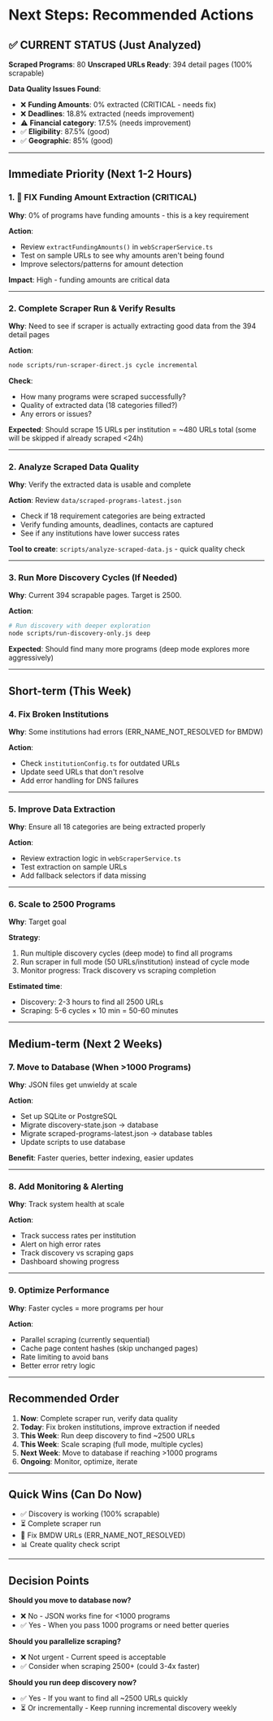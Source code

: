 # Next Steps: Recommended Actions

## ✅ CURRENT STATUS (Just Analyzed)

**Scraped Programs**: 80
**Unscraped URLs Ready**: 394 detail pages (100% scrapable)

**Data Quality Issues Found**:
- ❌ **Funding Amounts**: 0% extracted (CRITICAL - needs fix)
- ❌ **Deadlines**: 18.8% extracted (needs improvement)
- ⚠️ **Financial category**: 17.5% (needs improvement)
- ✅ **Eligibility**: 87.5% (good)
- ✅ **Geographic**: 85% (good)

---

## Immediate Priority (Next 1-2 Hours)

### 1. 🔧 **FIX Funding Amount Extraction** (CRITICAL)
**Why**: 0% of programs have funding amounts - this is a key requirement

**Action**: 
- Review `extractFundingAmounts()` in `webScraperService.ts`
- Test on sample URLs to see why amounts aren't being found
- Improve selectors/patterns for amount detection

**Impact**: High - funding amounts are critical data

---

### 2. Complete Scraper Run & Verify Results
**Why**: Need to see if scraper is actually extracting good data from the 394 detail pages

**Action**:
```bash
node scripts/run-scraper-direct.js cycle incremental
```

**Check**:
- How many programs were scraped successfully?
- Quality of extracted data (18 categories filled?)
- Any errors or issues?

**Expected**: Should scrape 15 URLs per institution = ~480 URLs total (some will be skipped if already scraped <24h)

---

### 2. Analyze Scraped Data Quality
**Why**: Verify the extracted data is usable and complete

**Action**: Review `data/scraped-programs-latest.json`
- Check if 18 requirement categories are being extracted
- Verify funding amounts, deadlines, contacts are captured
- See if any institutions have lower success rates

**Tool to create**: `scripts/analyze-scraped-data.js` - quick quality check

---

### 3. Run More Discovery Cycles (If Needed)
**Why**: Current 394 scrapable pages. Target is 2500.

**Action**:
```bash
# Run discovery with deeper exploration
node scripts/run-discovery-only.js deep
```

**Expected**: Should find many more programs (deep mode explores more aggressively)

---

## Short-term (This Week)

### 4. Fix Broken Institutions
**Why**: Some institutions had errors (ERR_NAME_NOT_RESOLVED for BMDW)

**Action**:
- Check `institutionConfig.ts` for outdated URLs
- Update seed URLs that don't resolve
- Add error handling for DNS failures

---

### 5. Improve Data Extraction
**Why**: Ensure all 18 categories are being extracted properly

**Action**:
- Review extraction logic in `webScraperService.ts`
- Test extraction on sample URLs
- Add fallback selectors if data missing

---

### 6. Scale to 2500 Programs
**Why**: Target goal

**Strategy**:
1. Run multiple discovery cycles (deep mode) to find all programs
2. Run scraper in full mode (50 URLs/institution) instead of cycle mode
3. Monitor progress: Track discovery vs scraping completion

**Estimated time**: 
- Discovery: 2-3 hours to find all 2500 URLs
- Scraping: 5-6 cycles × 10 min = 50-60 minutes

---

## Medium-term (Next 2 Weeks)

### 7. Move to Database (When >1000 Programs)
**Why**: JSON files get unwieldy at scale

**Action**:
- Set up SQLite or PostgreSQL
- Migrate discovery-state.json → database
- Migrate scraped-programs-latest.json → database tables
- Update scripts to use database

**Benefit**: Faster queries, better indexing, easier updates

---

### 8. Add Monitoring & Alerting
**Why**: Track system health at scale

**Action**:
- Track success rates per institution
- Alert on high error rates
- Track discovery vs scraping gaps
- Dashboard showing progress

---

### 9. Optimize Performance
**Why**: Faster cycles = more programs per hour

**Action**:
- Parallel scraping (currently sequential)
- Cache page content hashes (skip unchanged pages)
- Rate limiting to avoid bans
- Better error retry logic

---

## Recommended Order

1. **Now**: Complete scraper run, verify data quality
2. **Today**: Fix broken institutions, improve extraction if needed
3. **This Week**: Run deep discovery to find ~2500 URLs
4. **This Week**: Scale scraping (full mode, multiple cycles)
5. **Next Week**: Move to database if reaching >1000 programs
6. **Ongoing**: Monitor, optimize, iterate

---

## Quick Wins (Can Do Now)

- ✅ Discovery is working (100% scrapable)
- ⏳ Complete scraper run
- 🔧 Fix BMDW URLs (ERR_NAME_NOT_RESOLVED)
- 📊 Create quality check script

---

## Decision Points

**Should you move to database now?**
- ❌ No - JSON works fine for <1000 programs
- ✅ Yes - When you pass 1000 programs or need better queries

**Should you parallelize scraping?**
- ❌ Not urgent - Current speed is acceptable
- ✅ Consider when scraping 2500+ (could 3-4x faster)

**Should you run deep discovery now?**
- ✅ Yes - If you want to find all ~2500 URLs quickly
- ⏳ Or incrementally - Keep running incremental discovery weekly

